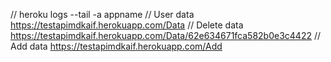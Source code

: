 // heroku logs --tail -a appname
// User data
https://testapimdkaif.herokuapp.com/Data
// Delete data
https://testapimdkaif.herokuapp.com/Data/62e634671fca582b0e3c4422
// Add data 
https://testapimdkaif.herokuapp.com/Add